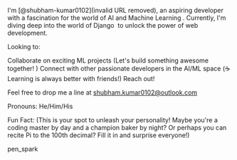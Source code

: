 I'm [@shubham-kumar0102](invalid URL removed), an aspiring developer with a fascination for the world of AI and Machine Learning . Currently, I'm diving deep into the world of Django ️ to unlock the power of web development.

Looking to:

Collaborate on exciting ML projects (Let's build something awesome together! )
Connect with other passionate developers in the AI/ML space (☕️ Learning is always better with friends!)
Reach out!

Feel free to drop me a line at shubham.kumar0102@outlook.com

Pronouns: He/Him/His

Fun Fact: (This is your spot to unleash your personality!  Maybe you're a coding master by day and a champion baker by night? Or perhaps you can recite Pi to the 100th decimal? Fill it in and surprise everyone!)

pen_spark

